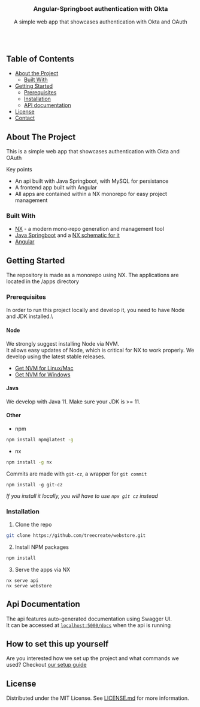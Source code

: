 <!-- PROJECT LOGO -->
<br />
<p align="center">

  <h3 align="center">Angular-Springboot authentication with Okta</h3>

  <p align="center">
    A simple web app that showcases authentication with Okta and OAuth
  </p>
</p>
</br>
</br>
<!-- TABLE OF CONTENTS -->

## Table of Contents

- [About the Project](#about-the-project)
  - [Built With](#built-with)
- [Getting Started](#getting-started)
  - [Prerequisites](#prerequisites)
  - [Installation](#installation)
  - [API documentation](#api-documentation)
- [License](#license)
- [Contact](#contact)

<!-- ABOUT THE PROJECT -->

## About The Project

This is a simple web app that showcases authentication with Okta and OAuth

Key points

- An api built with Java Springboot, with MySQL for persistance
- A frontend app built with Angular
- All apps are contained within a NX monorepo for easy project management

### Built With

- [NX](https://nx.dev/) - a modern mono-repo generation and management tool
- [Java Springboot](https://spring.io/projects/spring-boot) and a [NX schematic for it](https://github.com/tinesoft/nxrocks/tree/develop/packages/nx-spring-boot)
- [Angular](https://angular.io/)

<!-- GETTING STARTED -->

## Getting Started

The repository is made as a monorepo using NX. The applications are located in the /apps directory

### Prerequisites

In order to run this project locally and develop it, you need to have Node and JDK installed.\

#### Node

We strongly suggest installing Node via NVM.\
It allows easy updates of Node, which is critical for NX to work properly. We develop using the latest stable releases.

- [Get NVM for Linux/Mac](https://github.com/nvm-sh/nvm)
- [Get NVM for Windows](https://github.com/coreybutler/nvm-windows)

#### Java

We develop with Java 11. Make sure your JDK is >= 11.

#### Other

- npm

```sh
npm install npm@latest -g
```

- nx

```sh
npm install -g nx
```

Commits are made with `git-cz`, a wrapper for `git commit`

```shell
npm install -g git-cz
```

_If you install it locally, you will have to use `npx git cz` instead_

### Installation

1. Clone the repo

```sh
git clone https://github.com/treecreate/webstore.git
```

2. Install NPM packages

```sh
npm install
```

3. Serve the apps via NX

```
nx serve api
nx serve webstore
```

## Api Documentation

The api features auto-generated documentation using Swagger UI.\
It can be accessed at [`localhost:5000/docs`](localhost:5000/docs) when the api is running

<!-- CONTACT -->

## How to set this up yourself

Are you interested how we set up the project and what commands we used? Checkout [our setup guide](setup-guide.md)


<!-- LICENSE -->

## License

Distributed under the MIT License. See [LICENSE.md](LICENSE.md) for more information.

<!-- MARKDOWN LINKS & IMAGES -->
<!-- https://www.markdownguide.org/basic-syntax/#reference-style-links -->

[product-screenshot]: assets/screenshot.gif
